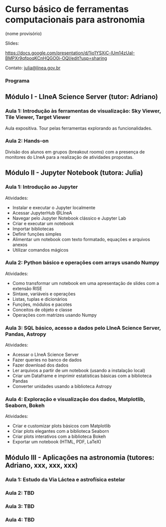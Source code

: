 # Curso básico de ferramentas computacionais para astronomia 
(nome provisório)

Slides: 

https://docs.google.com/presentation/d/1jo1YSXiC-lUm14zUaI-BMPXr9qfpoqKCnHQGO0i-OQI/edit?usp=sharing 

Contato: julia@linea.gov.br 

### Programa

## Módulo I - LIneA Science Server (tutor: Adriano)

### Aula 1: Introdução às ferramentas de visualização: Sky Viewer, Tile Viewer, Target Viewer
 Aula expositiva. Tour pelas ferramentas explorando as funcionalidades. 

### Aula 2: Hands-on
 Divisão dos alunos em grupos (breakout rooms) com a presença de monitores do LIneA para a realização de atividades propostas. 

## Módulo II - Jupyter Notebook (tutora: Julia)

### Aula 1: Introdução ao Jupyter
Atividades:
- Instalar e executar o Jupyter localmente
- Acessar JupyterHub @LIneA
- Navegar pelo Jupyter Notebook clássico e Jupyter Lab
- Criar e executar um notebook
- Importar bibliotecas
- Definir funções simples
- Alimentar um notebook com texto formatado, equações e arquivos anexos
- Utilizar comandos mágicos
 
### Aula 2: Python básico e operações com arrays usando Numpy
Atividades:
- Como transformar um notebook em uma apresentação de slides com a extensão RISE
- Sintaxe, variáveis e operações
- Listas, tuplas e dicionários
- Funções, módulos e pacotes  
- Conceitos de objeto e classe 
- Operações com matrizes usando Numpy

### Aula 3: SQL básico, acesso a dados pelo LIneA Science Server, Pandas, Astropy
Atividades:
- Acessar o LIneA Science Server
- Fazer queries no banco de dados
- Fazer download dos dados 
- Ler arquivos a partir de um notebook (usando a instalação local)
- Criar um Dataframe e imprimir estatísticas básicas com a biblioteca Pandas 
- Converter unidades usando a biblioteca Astropy
 
### Aula 4: Exploração e visualização dos dados, Matplotlib, Seaborn, Bokeh 
Atividades:
- Criar e customizar plots básicos com Matplotlib 
- Criar plots elegantes com a biblioteca Seaborn  
- Criar plots interativos com a biblioteca Bokeh
- Exportar um notebook (HTML, PDF, LaTeX)

## Módulo III - Aplicações na astronomia (tutores: Adriano, xxx, xxx, xxx)

### Aula 1: Estudo da Via Láctea e astrofísica estelar 

### Aula 2: TBD

### Aula 3: TBD

### Aula 4: TBD








